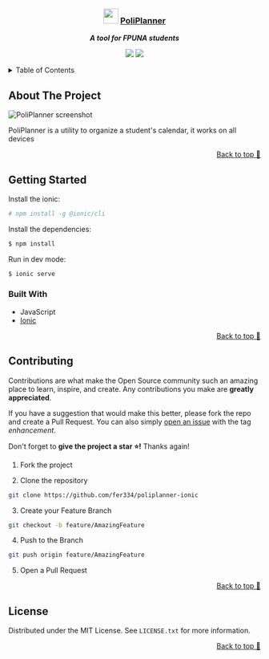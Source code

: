 <div align="center">

  ### <img src="https://github.com/fer334/poliplanner-ionic/blob/af26fe89ff92a9a60cf76e4f6e7f93923447487b/src/assets/icons/icon-128x128.png" height="30px"/> [PoliPlanner](https://poliplanner-una.web.app)
  
  ***A tool for FPUNA students***
</div>

<div align="center">

![](https://img.shields.io/badge/Contributions-Welcome-brightgreen.svg)
![](https://img.shields.io/badge/Maintained%3F-Yes-brightgreen.svg)

</div>

<!-- TABLE OF CONTENTS -->

<details>
  <summary>Table of Contents</summary>
  <ol>
    <li>
      <a href="#about-the-project">About The Project</a>
      <a href="#getting-started">Getting Started</a>
      <ul>
        <li><a href="#built-with">Built With</a></li>
      </ul>
    </li>
    <li><a href="#contributing">Contributing</a></li>
    <li><a href="#license">License</a></li>
    <li><a href="#contact">Contact</a></li>
    <li><a href="#acknowledgments">Acknowledgments</a></li>
  </ol>
</details>

## About The Project

![PoliPlanner screenshot](https://user-images.githubusercontent.com/48743058/136619434-fa579943-f2ea-4a2a-9ce4-cb6fc0b5dc67.jpg)

PoliPlanner is a utility to organize a student's calendar, it works on all devices

<p align="right"><a href="#top">Back to top 🔼</a></p>

## Getting Started

Install the ionic:

```sh
# npm install -g @ionic/cli
```

Install the dependencies:

```sh
$ npm install
```

Run in dev mode:

```sh
$ ionic serve
```

### Built With

- JavaScript
- [Ionic](https://ionicframework.com/)

<p align="right"><a href="#top">Back to top 🔼</a></p>

## Contributing

Contributions are what make the Open Source community such an amazing place to learn, inspire, and create. Any contributions you make are **greatly appreciated**.

If you have a suggestion that would make this better, please fork the repo and create a Pull Request. You can also simply [open an issue](https://github.com/fer334/poliplanner-ionic/issues) with the tag *enhancement*.

Don't forget to **give the project a star ⭐!** Thanks again!

1. Fork the project

2. Clone the repository

```bash
git clone https://github.com/fer334/poliplanner-ionic
```

3. Create your Feature Branch

```bash
git checkout -b feature/AmazingFeature
```

4. Push to the Branch

```bash
git push origin feature/AmazingFeature
```

5. Open a Pull Request

<p align="right"><a href="#top">Back to top 🔼</a></p>

## License

Distributed under the MIT License. See `LICENSE.txt` for more information.

<p align="right"><a href="#top">Back to top 🔼</a></p>
